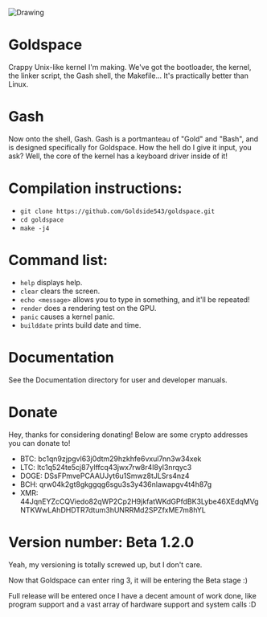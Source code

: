 ![Drawing](https://github.com/user-attachments/assets/341a14bd-a23a-4742-ac67-bb30a29c6892)

# Goldspace
Crappy Unix-like kernel I'm making. We've got the bootloader, the kernel, the linker script, the Gash shell, the Makefile...
It's practically better than Linux.

# Gash
Now onto the shell, Gash. Gash is a portmanteau of "Gold" and "Bash", and is designed specifically for Goldspace. How the hell do I give it input, you ask? Well, the core of the kernel has a keyboard driver inside of it!

# Compilation instructions:
* `git clone https://github.com/Goldside543/goldspace.git`
* `cd goldspace`
* `make -j4`

# Command list:
* `help` displays help.
* `clear` clears the screen.
* `echo <message>` allows you to type in something, and it'll be repeated!
* `render` does a rendering test on the GPU.
* `panic` causes a kernel panic.
* `builddate` prints build date and time.

# Documentation
See the Documentation directory for user and developer manuals.
# Donate
Hey, thanks for considering donating! Below are some crypto addresses you can donate to!

* BTC: bc1qn9zjpgvl63j0dtm29hzkhfe6vxul7nn3w34xek
* LTC: ltc1q524te5cj87ylffcq43jwx7rw8r4l8yl3nrqyc3
* DOGE: DSsFPmvePCAAUJyt6u1Smwz8tJLSrs4nz4
* BCH: qrw04k2gt8gkggqg6sgu3s3y436nlawapgv4t4h87g
* XMR: 44JqnEYZcCQViedo82qWP2Cp2H9jkfatWKdGPfdBK3Lybe46XEdqMVgNTKWwLAhDHDTR7dtum3hUNRRMd2SPZfxME7m8hYL
# Version number: Beta 1.2.0
Yeah, my versioning is totally screwed up, but I don't care.

Now that Goldspace can enter ring 3, it will be entering the Beta stage :)

Full release will be entered once I have a decent amount of work done, like program support and a vast array of hardware support and system calls :D
